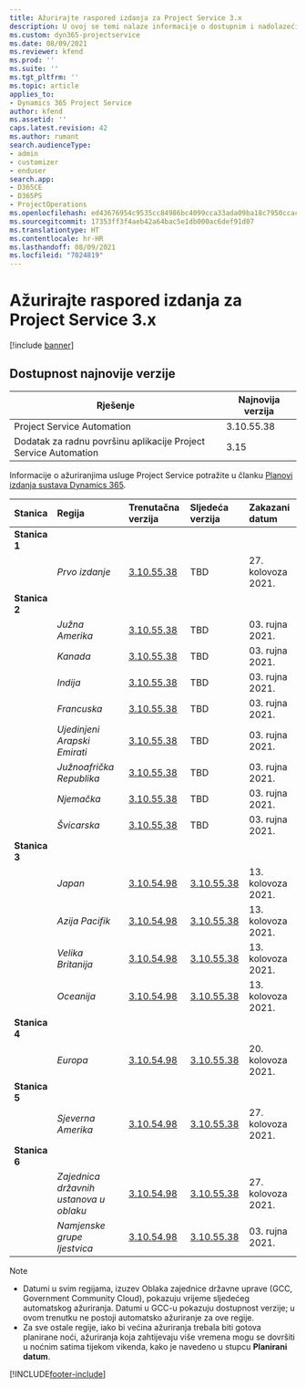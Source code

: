```yaml
---
title: Ažurirajte raspored izdanja za Project Service 3.x
description: U ovoj se temi nalaze informacije o dostupnim i nadolazećim izdanjima aplikacije Dynamics 365 Project Service Automation.
ms.custom: dyn365-projectservice
ms.date: 08/09/2021
ms.reviewer: kfend
ms.prod: ''
ms.suite: ''
ms.tgt_pltfrm: ''
ms.topic: article
applies_to:
- Dynamics 365 Project Service
author: kfend
ms.assetid: ''
caps.latest.revision: 42
ms.author: rumant
search.audienceType:
- admin
- customizer
- enduser
search.app:
- D365CE
- D365PS
- ProjectOperations
ms.openlocfilehash: ed43676954c9535cc84986bc4099cca33ada09ba18c7950ccacb0dec575d0636
ms.sourcegitcommit: 17353ff3f4aeb42a64bac5e1db000ac6def91d07
ms.translationtype: HT
ms.contentlocale: hr-HR
ms.lasthandoff: 08/09/2021
ms.locfileid: "7024819"
---
```

# <a name="update-release-schedule-for-project-service-3x"></a>Ažurirajte raspored izdanja za Project Service 3.x

[!include [banner](../includes/psa-now-project-operations.md)]

## <a name="latest-version-availability"></a>Dostupnost najnovije verzije

| Rješenje  | Najnovija verzija |
|-------|----|
| Project Service Automation    | 3.10.55.38 |
| Dodatak za radnu površinu aplikacije Project Service Automation                | 3.15          |

Informacije o ažuriranjima usluge Project Service potražite u članku [Planovi izdanja sustava Dynamics 365](/dynamics365/release-plans/). 

| Stanica  | Regija | Trenutačna verzija | Sljedeća verzija |  Zakazani datum
| :---   | :---   | :---   | :---   |:---   |         
|<strong>Stanica 1</strong> | |  |  | |
| | <i>Prvo izdanje</i> | [3.10.55.38](whats-new-ur-34.md) | TBD | 27. kolovoza 2021.
|<strong>Stanica 2</strong> | |  |  | |
| | <i>Južna Amerika</i> | [3.10.55.38](whats-new-ur-34.md) | TBD | 03. rujna 2021.
| | <i>Kanada</i> | [3.10.55.38](whats-new-ur-34.md) | TBD | 03. rujna 2021.
| | <i>Indija</i> | [3.10.55.38](whats-new-ur-34.md) | TBD | 03. rujna 2021.
| | <i>Francuska</i> | [3.10.55.38](whats-new-ur-34.md) | TBD | 03. rujna 2021.
| | <i>Ujedinjeni Arapski Emirati</i> | [3.10.55.38](whats-new-ur-34.md) | TBD | 03. rujna 2021.
| | <i>Južnoafrička Republika</i> | [3.10.55.38](whats-new-ur-34.md) | TBD | 03. rujna 2021.
| | <i>Njemačka</i> | [3.10.55.38](whats-new-ur-34.md) | TBD | 03. rujna 2021.
| | <i>Švicarska</i> | [3.10.55.38](whats-new-ur-34.md) | TBD | 03. rujna 2021.
|<strong>Stanica 3</strong> | |  |  | |
| | <i>Japan</i> | [3.10.54.98](whats-new-ur-33.md) | [3.10.55.38](whats-new-ur-34.md) | 13. kolovoza 2021.
| | <i>Azija Pacifik</i> | [3.10.54.98](whats-new-ur-33.md) | [3.10.55.38](whats-new-ur-34.md) | 13. kolovoza 2021.
| | <i>Velika Britanija</i> | [3.10.54.98](whats-new-ur-33.md) | [3.10.55.38](whats-new-ur-34.md) | 13. kolovoza 2021.
| | <i>Oceanija</i> | [3.10.54.98](whats-new-ur-33.md) | [3.10.55.38](whats-new-ur-34.md) | 13. kolovoza 2021.
|<strong>Stanica 4</strong> | |  |  | |
| | <i>Europa</i> | [3.10.54.98](whats-new-ur-33.md) | [3.10.55.38](whats-new-ur-34.md) | 20. kolovoza 2021.
|<strong>Stanica 5</strong> | |  |  | |
| | <i>Sjeverna Amerika</i> | [3.10.54.98](whats-new-ur-33.md) | [3.10.55.38](whats-new-ur-34.md) | 27. kolovoza 2021.
|<strong>Stanica 6</strong> | |  |  | |
| | <i>Zajednica državnih ustanova u oblaku</i> | [3.10.54.98](whats-new-ur-33.md) | [3.10.55.38](whats-new-ur-34.md) | 27. kolovoza 2021.
| | <i>Namjenske grupe ljestvica</i> | [3.10.54.98](whats-new-ur-33.md) | [3.10.55.38](whats-new-ur-34.md) | 03. rujna 2021.

>[!Note]
> - Datumi u svim regijama, izuzev Oblaka zajednice državne uprave (GCC, Government Community Cloud), pokazuju vrijeme sljedećeg automatskog ažuriranja. Datumi u GCC-u pokazuju dostupnost verzije; u ovom trenutku ne postoji automatsko ažuriranje za ove regije.
> - Za sve ostale regije, iako bi većina ažuriranja trebala biti gotova planirane noći, ažuriranja koja zahtijevaju više vremena mogu se dovršiti u noćnim satima tijekom vikenda, kako je navedeno u stupcu **Planirani datum**.


[!INCLUDE[footer-include](../includes/footer-banner.md)]
